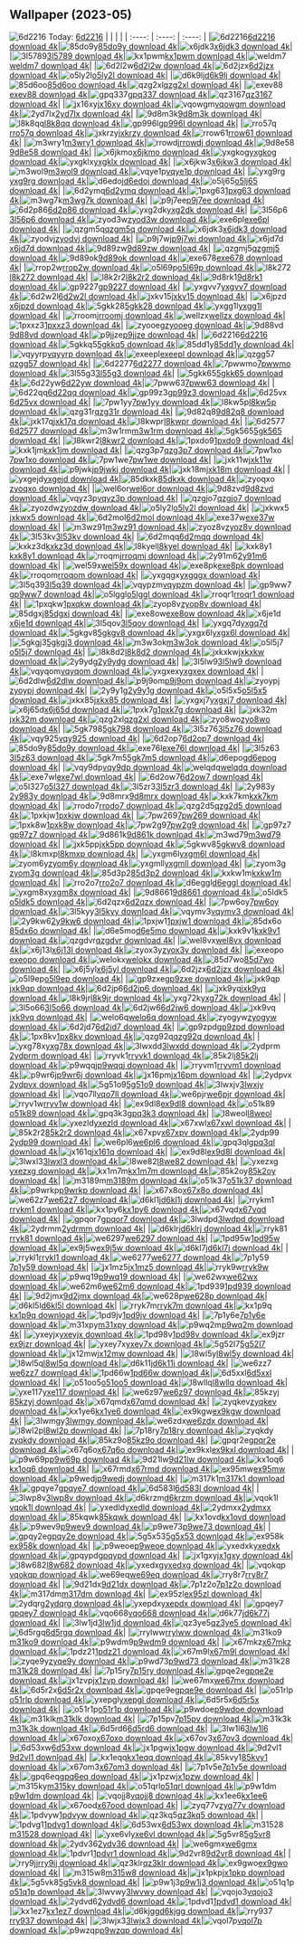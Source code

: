 ## Wallpaper (2023-05)
![6d2216](https://w.wallhaven.cc/full/6d/wallhaven-6d2216.jpg) Today: [6d2216](https://th.wallhaven.cc/small/6d/6d2216.jpg)
|      |      |      |
| :----: | :----: | :----: |
|![6d2216](https://th.wallhaven.cc/small/6d/6d2216.jpg)[6d2216 download 4k](https://wallhaven.cc/w/6d2216)|![85do9y](https://th.wallhaven.cc/small/85/85do9y.jpg)[85do9y download 4k](https://wallhaven.cc/w/85do9y)|![x6jdk3](https://th.wallhaven.cc/small/x6/x6jdk3.jpg)[x6jdk3 download 4k](https://wallhaven.cc/w/x6jdk3)|
|![3l5789](https://th.wallhaven.cc/small/3l/3l5789.jpg)[3l5789 download 4k](https://wallhaven.cc/w/3l5789)|![kx1pwm](https://th.wallhaven.cc/small/kx/kx1pwm.jpg)[kx1pwm download 4k](https://wallhaven.cc/w/kx1pwm)|![weldm7](https://th.wallhaven.cc/small/we/weldm7.jpg)[weldm7 download 4k](https://wallhaven.cc/w/weldm7)|
|![6d2l2w](https://th.wallhaven.cc/small/6d/6d2l2w.jpg)[6d2l2w download 4k](https://wallhaven.cc/w/6d2l2w)|![6d2jzx](https://th.wallhaven.cc/small/6d/6d2jzx.jpg)[6d2jzx download 4k](https://wallhaven.cc/w/6d2jzx)|![o5ly2l](https://th.wallhaven.cc/small/o5/o5ly2l.jpg)[o5ly2l download 4k](https://wallhaven.cc/w/o5ly2l)|
|![d6k9lj](https://th.wallhaven.cc/small/d6/d6k9lj.jpg)[d6k9lj download 4k](https://wallhaven.cc/w/d6k9lj)|![85d6oo](https://th.wallhaven.cc/small/85/85d6oo.jpg)[85d6oo download 4k](https://wallhaven.cc/w/85d6oo)|![qzg2xl](https://th.wallhaven.cc/small/qz/qzg2xl.jpg)[qzg2xl download 4k](https://wallhaven.cc/w/qzg2xl)|
|![exev88](https://th.wallhaven.cc/small/ex/exev88.jpg)[exev88 download 4k](https://wallhaven.cc/w/exev88)|![gpq337](https://th.wallhaven.cc/small/gp/gpq337.jpg)[gpq337 download 4k](https://wallhaven.cc/w/gpq337)|![qz3167](https://th.wallhaven.cc/small/qz/qz3167.jpg)[qz3167 download 4k](https://wallhaven.cc/w/qz3167)|
|![jx16xy](https://th.wallhaven.cc/small/jx/jx16xy.jpg)[jx16xy download 4k](https://wallhaven.cc/w/jx16xy)|![vqowgm](https://th.wallhaven.cc/small/vq/vqowgm.jpg)[vqowgm download 4k](https://wallhaven.cc/w/vqowgm)|![2yd7lx](https://th.wallhaven.cc/small/2y/2yd7lx.jpg)[2yd7lx download 4k](https://wallhaven.cc/w/2yd7lx)|
|![9d8m3k](https://th.wallhaven.cc/small/9d/9d8m3k.jpg)[9d8m3k download 4k](https://wallhaven.cc/w/9d8m3k)|![l8k8qq](https://th.wallhaven.cc/small/l8/l8k8qq.jpg)[l8k8qq download 4k](https://wallhaven.cc/w/l8k8qq)|![gp996l](https://th.wallhaven.cc/small/gp/gp996l.jpg)[gp996l download 4k](https://wallhaven.cc/w/gp996l)|
|![rro57q](https://th.wallhaven.cc/small/rr/rro57q.jpg)[rro57q download 4k](https://wallhaven.cc/w/rro57q)|![jxkrzy](https://th.wallhaven.cc/small/jx/jxkrzy.jpg)[jxkrzy download 4k](https://wallhaven.cc/w/jxkrzy)|![rrow61](https://th.wallhaven.cc/small/rr/rrow61.jpg)[rrow61 download 4k](https://wallhaven.cc/w/rrow61)|
|![m3wry1](https://th.wallhaven.cc/small/m3/m3wry1.jpg)[m3wry1 download 4k](https://wallhaven.cc/w/m3wry1)|![rrowdj](https://th.wallhaven.cc/small/rr/rrowdj.jpg)[rrowdj download 4k](https://wallhaven.cc/w/rrowdj)|![9d8e58](https://th.wallhaven.cc/small/9d/9d8e58.jpg)[9d8e58 download 4k](https://wallhaven.cc/w/9d8e58)|
|![x6jkmo](https://th.wallhaven.cc/small/x6/x6jkmo.jpg)[x6jkmo download 4k](https://wallhaven.cc/w/x6jkmo)|![yxgkog](https://th.wallhaven.cc/small/yx/yxgkog.jpg)[yxgkog download 4k](https://wallhaven.cc/w/yxgkog)|![yxgklx](https://th.wallhaven.cc/small/yx/yxgklx.jpg)[yxgklx download 4k](https://wallhaven.cc/w/yxgklx)|
|![x6jkw3](https://th.wallhaven.cc/small/x6/x6jkw3.jpg)[x6jkw3 download 4k](https://wallhaven.cc/w/x6jkw3)|![m3wol9](https://th.wallhaven.cc/small/m3/m3wol9.jpg)[m3wol9 download 4k](https://wallhaven.cc/w/m3wol9)|![vqye1p](https://th.wallhaven.cc/small/vq/vqye1p.jpg)[vqye1p download 4k](https://wallhaven.cc/w/vqye1p)|
|![yxg9rg](https://th.wallhaven.cc/small/yx/yxg9rg.jpg)[yxg9rg download 4k](https://wallhaven.cc/w/yxg9rg)|![d6edoj](https://th.wallhaven.cc/small/d6/d6edoj.jpg)[d6edoj download 4k](https://wallhaven.cc/w/d6edoj)|![o5lj65](https://th.wallhaven.cc/small/o5/o5lj65.jpg)[o5lj65 download 4k](https://wallhaven.cc/w/o5lj65)|
|![6d2ymq](https://th.wallhaven.cc/small/6d/6d2ymq.jpg)[6d2ymq download 4k](https://wallhaven.cc/w/6d2ymq)|![1pxg63](https://th.wallhaven.cc/small/1p/1pxg63.jpg)[1pxg63 download 4k](https://wallhaven.cc/w/1pxg63)|![m3wg7k](https://th.wallhaven.cc/small/m3/m3wg7k.jpg)[m3wg7k download 4k](https://wallhaven.cc/w/m3wg7k)|
|![p9j7ee](https://th.wallhaven.cc/small/p9/p9j7ee.jpg)[p9j7ee download 4k](https://wallhaven.cc/w/p9j7ee)|![6d2p86](https://th.wallhaven.cc/small/6d/6d2p86.jpg)[6d2p86 download 4k](https://wallhaven.cc/w/6d2p86)|![yxg2dk](https://th.wallhaven.cc/small/yx/yxg2dk.jpg)[yxg2dk download 4k](https://wallhaven.cc/w/yxg2dk)|
|![3l56p6](https://th.wallhaven.cc/small/3l/3l56p6.jpg)[3l56p6 download 4k](https://wallhaven.cc/w/3l56p6)|![zyod3w](https://th.wallhaven.cc/small/zy/zyod3w.jpg)[zyod3w download 4k](https://wallhaven.cc/w/zyod3w)|![exe6pl](https://th.wallhaven.cc/small/ex/exe6pl.jpg)[exe6pl download 4k](https://wallhaven.cc/w/exe6pl)|
|![qzgm5q](https://th.wallhaven.cc/small/qz/qzgm5q.jpg)[qzgm5q download 4k](https://wallhaven.cc/w/qzgm5q)|![x6jdk3](https://th.wallhaven.cc/small/x6/x6jdk3.jpg)[x6jdk3 download 4k](https://wallhaven.cc/w/x6jdk3)|![zyodvj](https://th.wallhaven.cc/small/zy/zyodvj.jpg)[zyodvj download 4k](https://wallhaven.cc/w/zyodvj)|
|![p9j7wj](https://th.wallhaven.cc/small/p9/p9j7wj.jpg)[p9j7wj download 4k](https://wallhaven.cc/w/p9j7wj)|![x6jd7d](https://th.wallhaven.cc/small/x6/x6jd7d.jpg)[x6jd7d download 4k](https://wallhaven.cc/w/x6jd7d)|![9d89zw](https://th.wallhaven.cc/small/9d/9d89zw.jpg)[9d89zw download 4k](https://wallhaven.cc/w/9d89zw)|
|![qzgmj5](https://th.wallhaven.cc/small/qz/qzgmj5.jpg)[qzgmj5 download 4k](https://wallhaven.cc/w/qzgmj5)|![9d89ok](https://th.wallhaven.cc/small/9d/9d89ok.jpg)[9d89ok download 4k](https://wallhaven.cc/w/9d89ok)|![exe678](https://th.wallhaven.cc/small/ex/exe678.jpg)[exe678 download 4k](https://wallhaven.cc/w/exe678)|
|![rrop2w](https://th.wallhaven.cc/small/rr/rrop2w.jpg)[rrop2w download 4k](https://wallhaven.cc/w/rrop2w)|![o5l69p](https://th.wallhaven.cc/small/o5/o5l69p.jpg)[o5l69p download 4k](https://wallhaven.cc/w/o5l69p)|![l8k272](https://th.wallhaven.cc/small/l8/l8k272.jpg)[l8k272 download 4k](https://wallhaven.cc/w/l8k272)|
|![l8k2r2](https://th.wallhaven.cc/small/l8/l8k2r2.jpg)[l8k2r2 download 4k](https://wallhaven.cc/w/l8k2r2)|![9d8rk1](https://th.wallhaven.cc/small/9d/9d8rk1.jpg)[9d8rk1 download 4k](https://wallhaven.cc/w/9d8rk1)|![gp9227](https://th.wallhaven.cc/small/gp/gp9227.jpg)[gp9227 download 4k](https://wallhaven.cc/w/gp9227)|
|![yxgvv7](https://th.wallhaven.cc/small/yx/yxgvv7.jpg)[yxgvv7 download 4k](https://wallhaven.cc/w/yxgvv7)|![6d2w2l](https://th.wallhaven.cc/small/6d/6d2w2l.jpg)[6d2w2l download 4k](https://wallhaven.cc/w/6d2w2l)|![jxkv15](https://th.wallhaven.cc/small/jx/jxkv15.jpg)[jxkv15 download 4k](https://wallhaven.cc/w/jxkv15)|
|![x6jpzd](https://th.wallhaven.cc/small/x6/x6jpzd.jpg)[x6jpzd download 4k](https://wallhaven.cc/w/x6jpzd)|![5gkk28](https://th.wallhaven.cc/small/5g/5gkk28.jpg)[5gkk28 download 4k](https://wallhaven.cc/w/5gkk28)|![yxgg1l](https://th.wallhaven.cc/small/yx/yxgg1l.jpg)[yxgg1l download 4k](https://wallhaven.cc/w/yxgg1l)|
|![rroomj](https://th.wallhaven.cc/small/rr/rroomj.jpg)[rroomj download 4k](https://wallhaven.cc/w/rroomj)|![wellzx](https://th.wallhaven.cc/small/we/wellzx.jpg)[wellzx download 4k](https://wallhaven.cc/w/wellzx)|![1pxxz3](https://th.wallhaven.cc/small/1p/1pxxz3.jpg)[1pxxz3 download 4k](https://wallhaven.cc/w/1pxxz3)|
|![zyooeg](https://th.wallhaven.cc/small/zy/zyooeg.jpg)[zyooeg download 4k](https://wallhaven.cc/w/zyooeg)|![9d88vd](https://th.wallhaven.cc/small/9d/9d88vd.jpg)[9d88vd download 4k](https://wallhaven.cc/w/9d88vd)|![p9jjze](https://th.wallhaven.cc/small/p9/p9jjze.jpg)[p9jjze download 4k](https://wallhaven.cc/w/p9jjze)|
|![6d2216](https://th.wallhaven.cc/small/6d/6d2216.jpg)[6d2216 download 4k](https://wallhaven.cc/w/6d2216)|![5gkkq5](https://th.wallhaven.cc/small/5g/5gkkq5.jpg)[5gkkq5 download 4k](https://wallhaven.cc/w/5gkkq5)|![85dd1y](https://th.wallhaven.cc/small/85/85dd1y.jpg)[85dd1y download 4k](https://wallhaven.cc/w/85dd1y)|
|![vqyyrp](https://th.wallhaven.cc/small/vq/vqyyrp.jpg)[vqyyrp download 4k](https://wallhaven.cc/w/vqyyrp)|![exeepl](https://th.wallhaven.cc/small/ex/exeepl.jpg)[exeepl download 4k](https://wallhaven.cc/w/exeepl)|![qzgg57](https://th.wallhaven.cc/small/qz/qzgg57.jpg)[qzgg57 download 4k](https://wallhaven.cc/w/qzgg57)|
|![6d2277](https://th.wallhaven.cc/small/6d/6d2277.jpg)[6d2277 download 4k](https://wallhaven.cc/w/6d2277)|![7pwwmo](https://th.wallhaven.cc/small/7p/7pwwmo.jpg)[7pwwmo download 4k](https://wallhaven.cc/w/7pwwmo)|![3l55g3](https://th.wallhaven.cc/small/3l/3l55g3.jpg)[3l55g3 download 4k](https://wallhaven.cc/w/3l55g3)|
|![5gkk65](https://th.wallhaven.cc/small/5g/5gkk65.jpg)[5gkk65 download 4k](https://wallhaven.cc/w/5gkk65)|![6d22yw](https://th.wallhaven.cc/small/6d/6d22yw.jpg)[6d22yw download 4k](https://wallhaven.cc/w/6d22yw)|![7pww63](https://th.wallhaven.cc/small/7p/7pww63.jpg)[7pww63 download 4k](https://wallhaven.cc/w/7pww63)|
|![6d22qq](https://th.wallhaven.cc/small/6d/6d22qq.jpg)[6d22qq download 4k](https://wallhaven.cc/w/6d22qq)|![gp99z3](https://th.wallhaven.cc/small/gp/gp99z3.jpg)[gp99z3 download 4k](https://wallhaven.cc/w/gp99z3)|![6d25vx](https://th.wallhaven.cc/small/6d/6d25vx.jpg)[6d25vx download 4k](https://wallhaven.cc/w/6d25vx)|
|![7pw1yy](https://th.wallhaven.cc/small/7p/7pw1yy.jpg)[7pw1yy download 4k](https://wallhaven.cc/w/7pw1yy)|![l8kw5p](https://th.wallhaven.cc/small/l8/l8kw5p.jpg)[l8kw5p download 4k](https://wallhaven.cc/w/l8kw5p)|![qzg31r](https://th.wallhaven.cc/small/qz/qzg31r.jpg)[qzg31r download 4k](https://wallhaven.cc/w/qzg31r)|
|![9d82q8](https://th.wallhaven.cc/small/9d/9d82q8.jpg)[9d82q8 download 4k](https://wallhaven.cc/w/9d82q8)|![jxk17q](https://th.wallhaven.cc/small/jx/jxk17q.jpg)[jxk17q download 4k](https://wallhaven.cc/w/jxk17q)|![l8kwpr](https://th.wallhaven.cc/small/l8/l8kwpr.jpg)[l8kwpr download 4k](https://wallhaven.cc/w/l8kwpr)|
|![6d2577](https://th.wallhaven.cc/small/6d/6d2577.jpg)[6d2577 download 4k](https://wallhaven.cc/w/6d2577)|![m3w1rm](https://th.wallhaven.cc/small/m3/m3w1rm.jpg)[m3w1rm download 4k](https://wallhaven.cc/w/m3w1rm)|![5gk565](https://th.wallhaven.cc/small/5g/5gk565.jpg)[5gk565 download 4k](https://wallhaven.cc/w/5gk565)|
|![l8kwr2](https://th.wallhaven.cc/small/l8/l8kwr2.jpg)[l8kwr2 download 4k](https://wallhaven.cc/w/l8kwr2)|![1pxdo9](https://th.wallhaven.cc/small/1p/1pxdo9.jpg)[1pxdo9 download 4k](https://wallhaven.cc/w/1pxdo9)|![kxk1jm](https://th.wallhaven.cc/small/kx/kxk1jm.jpg)[kxk1jm download 4k](https://wallhaven.cc/w/kxk1jm)|
|![qzg3p7](https://th.wallhaven.cc/small/qz/qzg3p7.jpg)[qzg3p7 download 4k](https://wallhaven.cc/w/qzg3p7)|![7pw1xo](https://th.wallhaven.cc/small/7p/7pw1xo.jpg)[7pw1xo download 4k](https://wallhaven.cc/w/7pw1xo)|![7pw1we](https://th.wallhaven.cc/small/7p/7pw1we.jpg)[7pw1we download 4k](https://wallhaven.cc/w/7pw1we)|
|![jxk11w](https://th.wallhaven.cc/small/jx/jxk11w.jpg)[jxk11w download 4k](https://wallhaven.cc/w/jxk11w)|![p9jwkj](https://th.wallhaven.cc/small/p9/p9jwkj.jpg)[p9jwkj download 4k](https://wallhaven.cc/w/p9jwkj)|![jxk18m](https://th.wallhaven.cc/small/jx/jxk18m.jpg)[jxk18m download 4k](https://wallhaven.cc/w/jxk18m)|
|![yxgejd](https://th.wallhaven.cc/small/yx/yxgejd.jpg)[yxgejd download 4k](https://wallhaven.cc/w/yxgejd)|![85dkxk](https://th.wallhaven.cc/small/85/85dkxk.jpg)[85dkxk download 4k](https://wallhaven.cc/w/85dkxk)|![zyoqxo](https://th.wallhaven.cc/small/zy/zyoqxo.jpg)[zyoqxo download 4k](https://wallhaven.cc/w/zyoqxo)|
|![wel6or](https://th.wallhaven.cc/small/we/wel6or.jpg)[wel6or download 4k](https://wallhaven.cc/w/wel6or)|![9d8zvd](https://th.wallhaven.cc/small/9d/9d8zvd.jpg)[9d8zvd download 4k](https://wallhaven.cc/w/9d8zvd)|![vqyz3p](https://th.wallhaven.cc/small/vq/vqyz3p.jpg)[vqyz3p download 4k](https://wallhaven.cc/w/vqyz3p)|
|![qzgjo7](https://th.wallhaven.cc/small/qz/qzgjo7.jpg)[qzgjo7 download 4k](https://wallhaven.cc/w/qzgjo7)|![zyozdw](https://th.wallhaven.cc/small/zy/zyozdw.jpg)[zyozdw download 4k](https://wallhaven.cc/w/zyozdw)|![o5ly2l](https://th.wallhaven.cc/small/o5/o5ly2l.jpg)[o5ly2l download 4k](https://wallhaven.cc/w/o5ly2l)|
|![jxkwx5](https://th.wallhaven.cc/small/jx/jxkwx5.jpg)[jxkwx5 download 4k](https://wallhaven.cc/w/jxkwx5)|![6d2mol](https://th.wallhaven.cc/small/6d/6d2mol.jpg)[6d2mol download 4k](https://wallhaven.cc/w/6d2mol)|![exe37w](https://th.wallhaven.cc/small/ex/exe37w.jpg)[exe37w download 4k](https://wallhaven.cc/w/exe37w)|
|![m3wz91](https://th.wallhaven.cc/small/m3/m3wz91.jpg)[m3wz91 download 4k](https://wallhaven.cc/w/m3wz91)|![zyoz8v](https://th.wallhaven.cc/small/zy/zyoz8v.jpg)[zyoz8v download 4k](https://wallhaven.cc/w/zyoz8v)|![3l53kv](https://th.wallhaven.cc/small/3l/3l53kv.jpg)[3l53kv download 4k](https://wallhaven.cc/w/3l53kv)|
|![6d2mqq](https://th.wallhaven.cc/small/6d/6d2mqq.jpg)[6d2mqq download 4k](https://wallhaven.cc/w/6d2mqq)|![kxkz3d](https://th.wallhaven.cc/small/kx/kxkz3d.jpg)[kxkz3d download 4k](https://wallhaven.cc/w/kxkz3d)|![l8kyel](https://th.wallhaven.cc/small/l8/l8kyel.jpg)[l8kyel download 4k](https://wallhaven.cc/w/l8kyel)|
|![kxk8y1](https://th.wallhaven.cc/small/kx/kxk8y1.jpg)[kxk8y1 download 4k](https://wallhaven.cc/w/kxk8y1)|![rroqmj](https://th.wallhaven.cc/small/rr/rroqmj.jpg)[rroqmj download 4k](https://wallhaven.cc/w/rroqmj)|![2y91m6](https://th.wallhaven.cc/small/2y/2y91m6.jpg)[2y91m6 download 4k](https://wallhaven.cc/w/2y91m6)|
|![wel59x](https://th.wallhaven.cc/small/we/wel59x.jpg)[wel59x download 4k](https://wallhaven.cc/w/wel59x)|![exe8pk](https://th.wallhaven.cc/small/ex/exe8pk.jpg)[exe8pk download 4k](https://wallhaven.cc/w/exe8pk)|![rroqom](https://th.wallhaven.cc/small/rr/rroqom.jpg)[rroqom download 4k](https://wallhaven.cc/w/rroqom)|
|![yxgqgx](https://th.wallhaven.cc/small/yx/yxgqgx.jpg)[yxgqgx download 4k](https://wallhaven.cc/w/yxgqgx)|![3l5q39](https://th.wallhaven.cc/small/3l/3l5q39.jpg)[3l5q39 download 4k](https://wallhaven.cc/w/3l5q39)|![vqypzm](https://th.wallhaven.cc/small/vq/vqypzm.jpg)[vqypzm download 4k](https://wallhaven.cc/w/vqypzm)|
|![gp9ww7](https://th.wallhaven.cc/small/gp/gp9ww7.jpg)[gp9ww7 download 4k](https://wallhaven.cc/w/gp9ww7)|![o5lggl](https://th.wallhaven.cc/small/o5/o5lggl.jpg)[o5lggl download 4k](https://wallhaven.cc/w/o5lggl)|![rroqr1](https://th.wallhaven.cc/small/rr/rroqr1.jpg)[rroqr1 download 4k](https://wallhaven.cc/w/rroqr1)|
|![1pxqkw](https://th.wallhaven.cc/small/1p/1pxqkw.jpg)[1pxqkw download 4k](https://wallhaven.cc/w/1pxqkw)|![zyop8v](https://th.wallhaven.cc/small/zy/zyop8v.jpg)[zyop8v download 4k](https://wallhaven.cc/w/zyop8v)|![85dgxj](https://th.wallhaven.cc/small/85/85dgxj.jpg)[85dgxj download 4k](https://wallhaven.cc/w/85dgxj)|
|![exe8ow](https://th.wallhaven.cc/small/ex/exe8ow.jpg)[exe8ow download 4k](https://wallhaven.cc/w/exe8ow)|![x6je1d](https://th.wallhaven.cc/small/x6/x6je1d.jpg)[x6je1d download 4k](https://wallhaven.cc/w/x6je1d)|![3l5qov](https://th.wallhaven.cc/small/3l/3l5qov.jpg)[3l5qov download 4k](https://wallhaven.cc/w/3l5qov)|
|![yxgq7d](https://th.wallhaven.cc/small/yx/yxgq7d.jpg)[yxgq7d download 4k](https://wallhaven.cc/w/yxgq7d)|![5gkgv8](https://th.wallhaven.cc/small/5g/5gkgv8.jpg)[5gkgv8 download 4k](https://wallhaven.cc/w/5gkgv8)|![yxgx6l](https://th.wallhaven.cc/small/yx/yxgx6l.jpg)[yxgx6l download 4k](https://wallhaven.cc/w/yxgx6l)|
|![5gkgj3](https://th.wallhaven.cc/small/5g/5gkgj3.jpg)[5gkgj3 download 4k](https://wallhaven.cc/w/5gkgj3)|![m3w3ok](https://th.wallhaven.cc/small/m3/m3w3ok.jpg)[m3w3ok download 4k](https://wallhaven.cc/w/m3w3ok)|![o5l5j7](https://th.wallhaven.cc/small/o5/o5l5j7.jpg)[o5l5j7 download 4k](https://wallhaven.cc/w/o5l5j7)|
|![l8k8d2](https://th.wallhaven.cc/small/l8/l8k8d2.jpg)[l8k8d2 download 4k](https://wallhaven.cc/w/l8k8d2)|![jxkxkw](https://th.wallhaven.cc/small/jx/jxkxkw.jpg)[jxkxkw download 4k](https://wallhaven.cc/w/jxkxkw)|![2y9ydg](https://th.wallhaven.cc/small/2y/2y9ydg.jpg)[2y9ydg download 4k](https://wallhaven.cc/w/2y9ydg)|
|![3l5lw9](https://th.wallhaven.cc/small/3l/3l5lw9.jpg)[3l5lw9 download 4k](https://wallhaven.cc/w/3l5lw9)|![vqyqom](https://th.wallhaven.cc/small/vq/vqyqom.jpg)[vqyqom download 4k](https://wallhaven.cc/w/vqyqom)|![yxgxex](https://th.wallhaven.cc/small/yx/yxgxex.jpg)[yxgxex download 4k](https://wallhaven.cc/w/yxgxex)|
|![6d2dlw](https://th.wallhaven.cc/small/6d/6d2dlw.jpg)[6d2dlw download 4k](https://wallhaven.cc/w/6d2dlw)|![p9j9om](https://th.wallhaven.cc/small/p9/p9j9om.jpg)[p9j9om download 4k](https://wallhaven.cc/w/p9j9om)|![zyoypj](https://th.wallhaven.cc/small/zy/zyoypj.jpg)[zyoypj download 4k](https://wallhaven.cc/w/zyoypj)|
|![2y9y1g](https://th.wallhaven.cc/small/2y/2y9y1g.jpg)[2y9y1g download 4k](https://wallhaven.cc/w/2y9y1g)|![o5l5x5](https://th.wallhaven.cc/small/o5/o5l5x5.jpg)[o5l5x5 download 4k](https://wallhaven.cc/w/o5l5x5)|![jxkx85](https://th.wallhaven.cc/small/jx/jxkx85.jpg)[jxkx85 download 4k](https://wallhaven.cc/w/jxkx85)|
|![yxgxj7](https://th.wallhaven.cc/small/yx/yxgxj7.jpg)[yxgxj7 download 4k](https://wallhaven.cc/w/yxgxj7)|![x6j65d](https://th.wallhaven.cc/small/x6/x6j65d.jpg)[x6j65d download 4k](https://wallhaven.cc/w/x6j65d)|![1pxk7g](https://th.wallhaven.cc/small/1p/1pxk7g.jpg)[1pxk7g download 4k](https://wallhaven.cc/w/1pxk7g)|
|![jxk32m](https://th.wallhaven.cc/small/jx/jxk32m.jpg)[jxk32m download 4k](https://wallhaven.cc/w/jxk32m)|![qzg2xl](https://th.wallhaven.cc/small/qz/qzg2xl.jpg)[qzg2xl download 4k](https://wallhaven.cc/w/qzg2xl)|![zyo8wo](https://th.wallhaven.cc/small/zy/zyo8wo.jpg)[zyo8wo download 4k](https://wallhaven.cc/w/zyo8wo)|
|![5gk798](https://th.wallhaven.cc/small/5g/5gk798.jpg)[5gk798 download 4k](https://wallhaven.cc/w/5gk798)|![3l5z76](https://th.wallhaven.cc/small/3l/3l5z76.jpg)[3l5z76 download 4k](https://wallhaven.cc/w/3l5z76)|![vqy925](https://th.wallhaven.cc/small/vq/vqy925.jpg)[vqy925 download 4k](https://wallhaven.cc/w/vqy925)|
|![6d2op7](https://th.wallhaven.cc/small/6d/6d2op7.jpg)[6d2op7 download 4k](https://wallhaven.cc/w/6d2op7)|![85do9y](https://th.wallhaven.cc/small/85/85do9y.jpg)[85do9y download 4k](https://wallhaven.cc/w/85do9y)|![exe76l](https://th.wallhaven.cc/small/ex/exe76l.jpg)[exe76l download 4k](https://wallhaven.cc/w/exe76l)|
|![3l5z63](https://th.wallhaven.cc/small/3l/3l5z63.jpg)[3l5z63 download 4k](https://wallhaven.cc/w/3l5z63)|![5gk7m5](https://th.wallhaven.cc/small/5g/5gk7m5.jpg)[5gk7m5 download 4k](https://wallhaven.cc/w/5gk7m5)|![d6epog](https://th.wallhaven.cc/small/d6/d6epog.jpg)[d6epog download 4k](https://wallhaven.cc/w/d6epog)|
|![vqy9dp](https://th.wallhaven.cc/small/vq/vqy9dp.jpg)[vqy9dp download 4k](https://wallhaven.cc/w/vqy9dp)|![welqdq](https://th.wallhaven.cc/small/we/welqdq.jpg)[welqdq download 4k](https://wallhaven.cc/w/welqdq)|![exe7wl](https://th.wallhaven.cc/small/ex/exe7wl.jpg)[exe7wl download 4k](https://wallhaven.cc/w/exe7wl)|
|![6d2ow7](https://th.wallhaven.cc/small/6d/6d2ow7.jpg)[6d2ow7 download 4k](https://wallhaven.cc/w/6d2ow7)|![o5l327](https://th.wallhaven.cc/small/o5/o5l327.jpg)[o5l327 download 4k](https://wallhaven.cc/w/o5l327)|![3l5zr3](https://th.wallhaven.cc/small/3l/3l5zr3.jpg)[3l5zr3 download 4k](https://wallhaven.cc/w/3l5zr3)|
|![2y983y](https://th.wallhaven.cc/small/2y/2y983y.jpg)[2y983y download 4k](https://wallhaven.cc/w/2y983y)|![9d8mrx](https://th.wallhaven.cc/small/9d/9d8mrx.jpg)[9d8mrx download 4k](https://wallhaven.cc/w/9d8mrx)|![kxk7km](https://th.wallhaven.cc/small/kx/kxk7km.jpg)[kxk7km download 4k](https://wallhaven.cc/w/kxk7km)|
|![rrodo7](https://th.wallhaven.cc/small/rr/rrodo7.jpg)[rrodo7 download 4k](https://wallhaven.cc/w/rrodo7)|![qzg2d5](https://th.wallhaven.cc/small/qz/qzg2d5.jpg)[qzg2d5 download 4k](https://wallhaven.cc/w/qzg2d5)|![1pxkjw](https://th.wallhaven.cc/small/1p/1pxkjw.jpg)[1pxkjw download 4k](https://wallhaven.cc/w/1pxkjw)|
|![7pw269](https://th.wallhaven.cc/small/7p/7pw269.jpg)[7pw269 download 4k](https://wallhaven.cc/w/7pw269)|![1pxk8w](https://th.wallhaven.cc/small/1p/1pxk8w.jpg)[1pxk8w download 4k](https://wallhaven.cc/w/1pxk8w)|![7pw2g9](https://th.wallhaven.cc/small/7p/7pw2g9.jpg)[7pw2g9 download 4k](https://wallhaven.cc/w/7pw2g9)|
|![gp97z7](https://th.wallhaven.cc/small/gp/gp97z7.jpg)[gp97z7 download 4k](https://wallhaven.cc/w/gp97z7)|![9d861k](https://th.wallhaven.cc/small/9d/9d861k.jpg)[9d861k download 4k](https://wallhaven.cc/w/9d861k)|![m3wd79](https://th.wallhaven.cc/small/m3/m3wd79.jpg)[m3wd79 download 4k](https://wallhaven.cc/w/m3wd79)|
|![jxk5pp](https://th.wallhaven.cc/small/jx/jxk5pp.jpg)[jxk5pp download 4k](https://wallhaven.cc/w/jxk5pp)|![5gkwv8](https://th.wallhaven.cc/small/5g/5gkwv8.jpg)[5gkwv8 download 4k](https://wallhaven.cc/w/5gkwv8)|![l8kmxp](https://th.wallhaven.cc/small/l8/l8kmxp.jpg)[l8kmxp download 4k](https://wallhaven.cc/w/l8kmxp)|
|![yxgm6l](https://th.wallhaven.cc/small/yx/yxgm6l.jpg)[yxgm6l download 4k](https://wallhaven.cc/w/yxgm6l)|![zyom6y](https://th.wallhaven.cc/small/zy/zyom6y.jpg)[zyom6y download 4k](https://wallhaven.cc/w/zyom6y)|![yxgmll](https://th.wallhaven.cc/small/yx/yxgmll.jpg)[yxgmll download 4k](https://wallhaven.cc/w/yxgmll)|
|![zyom3g](https://th.wallhaven.cc/small/zy/zyom3g.jpg)[zyom3g download 4k](https://wallhaven.cc/w/zyom3g)|![85d3p2](https://th.wallhaven.cc/small/85/85d3p2.jpg)[85d3p2 download 4k](https://wallhaven.cc/w/85d3p2)|![kxkw1m](https://th.wallhaven.cc/small/kx/kxkw1m.jpg)[kxkw1m download 4k](https://wallhaven.cc/w/kxkw1m)|
|![rro2o7](https://th.wallhaven.cc/small/rr/rro2o7.jpg)[rro2o7 download 4k](https://wallhaven.cc/w/rro2o7)|![d6eggl](https://th.wallhaven.cc/small/d6/d6eggl.jpg)[d6eggl download 4k](https://wallhaven.cc/w/d6eggl)|![yxgm8x](https://th.wallhaven.cc/small/yx/yxgm8x.jpg)[yxgm8x download 4k](https://wallhaven.cc/w/yxgm8x)|
|![9d8661](https://th.wallhaven.cc/small/9d/9d8661.jpg)[9d8661 download 4k](https://wallhaven.cc/w/9d8661)|![o5ldk5](https://th.wallhaven.cc/small/o5/o5ldk5.jpg)[o5ldk5 download 4k](https://wallhaven.cc/w/o5ldk5)|![6d2qzx](https://th.wallhaven.cc/small/6d/6d2qzx.jpg)[6d2qzx download 4k](https://wallhaven.cc/w/6d2qzx)|
|![7pw6oy](https://th.wallhaven.cc/small/7p/7pw6oy.jpg)[7pw6oy download 4k](https://wallhaven.cc/w/7pw6oy)|![3l5kyy](https://th.wallhaven.cc/small/3l/3l5kyy.jpg)[3l5kyy download 4k](https://wallhaven.cc/w/3l5kyy)|![vqymv3](https://th.wallhaven.cc/small/vq/vqymv3.jpg)[vqymv3 download 4k](https://wallhaven.cc/w/vqymv3)|
|![2y9kw6](https://th.wallhaven.cc/small/2y/2y9kw6.jpg)[2y9kw6 download 4k](https://wallhaven.cc/w/2y9kw6)|![1pxjw1](https://th.wallhaven.cc/small/1p/1pxjw1.jpg)[1pxjw1 download 4k](https://wallhaven.cc/w/1pxjw1)|![85dx6o](https://th.wallhaven.cc/small/85/85dx6o.jpg)[85dx6o download 4k](https://wallhaven.cc/w/85dx6o)|
|![d6e5mo](https://th.wallhaven.cc/small/d6/d6e5mo.jpg)[d6e5mo download 4k](https://wallhaven.cc/w/d6e5mo)|![kxk9v1](https://th.wallhaven.cc/small/kx/kxk9v1.jpg)[kxk9v1 download 4k](https://wallhaven.cc/w/kxk9v1)|![qzgdvr](https://th.wallhaven.cc/small/qz/qzgdvr.jpg)[qzgdvr download 4k](https://wallhaven.cc/w/qzgdvr)|
|![wel8vx](https://th.wallhaven.cc/small/we/wel8vx.jpg)[wel8vx download 4k](https://wallhaven.cc/w/wel8vx)|![x6j13l](https://th.wallhaven.cc/small/x6/x6j13l.jpg)[x6j13l download 4k](https://wallhaven.cc/w/x6j13l)|![zyox3y](https://th.wallhaven.cc/small/zy/zyox3y.jpg)[zyox3y download 4k](https://wallhaven.cc/w/zyox3y)|
|![exeopo](https://th.wallhaven.cc/small/ex/exeopo.jpg)[exeopo download 4k](https://wallhaven.cc/w/exeopo)|![welokx](https://th.wallhaven.cc/small/we/welokx.jpg)[welokx download 4k](https://wallhaven.cc/w/welokx)|![85d7wo](https://th.wallhaven.cc/small/85/85d7wo.jpg)[85d7wo download 4k](https://wallhaven.cc/w/85d7wo)|
|![x6j5yl](https://th.wallhaven.cc/small/x6/x6j5yl.jpg)[x6j5yl download 4k](https://wallhaven.cc/w/x6j5yl)|![6d2jzx](https://th.wallhaven.cc/small/6d/6d2jzx.jpg)[6d2jzx download 4k](https://wallhaven.cc/w/6d2jzx)|![o5l9ep](https://th.wallhaven.cc/small/o5/o5l9ep.jpg)[o5l9ep download 4k](https://wallhaven.cc/w/o5l9ep)|
|![gp9zxe](https://th.wallhaven.cc/small/gp/gp9zxe.jpg)[gp9zxe download 4k](https://wallhaven.cc/w/gp9zxe)|![jxk9qp](https://th.wallhaven.cc/small/jx/jxk9qp.jpg)[jxk9qp download 4k](https://wallhaven.cc/w/jxk9qp)|![6d2jp6](https://th.wallhaven.cc/small/6d/6d2jp6.jpg)[6d2jp6 download 4k](https://wallhaven.cc/w/6d2jp6)|
|![jxk9yq](https://th.wallhaven.cc/small/jx/jxk9yq.jpg)[jxk9yq download 4k](https://wallhaven.cc/w/jxk9yq)|![l8k9jr](https://th.wallhaven.cc/small/l8/l8k9jr.jpg)[l8k9jr download 4k](https://wallhaven.cc/w/l8k9jr)|![yxg72k](https://th.wallhaven.cc/small/yx/yxg72k.jpg)[yxg72k download 4k](https://wallhaven.cc/w/yxg72k)|
|![3l5o66](https://th.wallhaven.cc/small/3l/3l5o66.jpg)[3l5o66 download 4k](https://wallhaven.cc/w/3l5o66)|![6d2jw6](https://th.wallhaven.cc/small/6d/6d2jw6.jpg)[6d2jw6 download 4k](https://wallhaven.cc/w/6d2jw6)|![jxk9vq](https://th.wallhaven.cc/small/jx/jxk9vq.jpg)[jxk9vq download 4k](https://wallhaven.cc/w/jxk9vq)|
|![welo6q](https://th.wallhaven.cc/small/we/welo6q.jpg)[welo6q download 4k](https://wallhaven.cc/w/welo6q)|![zyogyw](https://th.wallhaven.cc/small/zy/zyogyw.jpg)[zyogyw download 4k](https://wallhaven.cc/w/zyogyw)|![6d2jd7](https://th.wallhaven.cc/small/6d/6d2jd7.jpg)[6d2jd7 download 4k](https://wallhaven.cc/w/6d2jd7)|
|![gp9zpd](https://th.wallhaven.cc/small/gp/gp9zpd.jpg)[gp9zpd download 4k](https://wallhaven.cc/w/gp9zpd)|![1px8kv](https://th.wallhaven.cc/small/1p/1px8kv.jpg)[1px8kv download 4k](https://wallhaven.cc/w/1px8kv)|![qzg92q](https://th.wallhaven.cc/small/qz/qzg92q.jpg)[qzg92q download 4k](https://wallhaven.cc/w/qzg92q)|
|![yxg78x](https://th.wallhaven.cc/small/yx/yxg78x.jpg)[yxg78x download 4k](https://wallhaven.cc/w/yxg78x)|![3lwxdd](https://th.wallhaven.cc/small/3l/3lwxdd.jpg)[3lwxdd download 4k](https://wallhaven.cc/w/3lwxdd)|![2ydprm](https://th.wallhaven.cc/small/2y/2ydprm.jpg)[2ydprm download 4k](https://wallhaven.cc/w/2ydprm)|
|![rryvk1](https://th.wallhaven.cc/small/rr/rryvk1.jpg)[rryvk1 download 4k](https://wallhaven.cc/w/rryvk1)|![85k2lj](https://th.wallhaven.cc/small/85/85k2lj.jpg)[85k2lj download 4k](https://wallhaven.cc/w/85k2lj)|![p9wqqj](https://th.wallhaven.cc/small/p9/p9wqqj.jpg)[p9wqqj download 4k](https://wallhaven.cc/w/p9wqqj)|
|![rryvm1](https://th.wallhaven.cc/small/rr/rryvm1.jpg)[rryvm1 download 4k](https://wallhaven.cc/w/rryvm1)|![p9wr6j](https://th.wallhaven.cc/small/p9/p9wr6j.jpg)[p9wr6j download 4k](https://wallhaven.cc/w/p9wr6j)|![jx16pm](https://th.wallhaven.cc/small/jx/jx16pm.jpg)[jx16pm download 4k](https://wallhaven.cc/w/jx16pm)|
|![2ydpvx](https://th.wallhaven.cc/small/2y/2ydpvx.jpg)[2ydpvx download 4k](https://wallhaven.cc/w/2ydpvx)|![5g51o9](https://th.wallhaven.cc/small/5g/5g51o9.jpg)[5g51o9 download 4k](https://wallhaven.cc/w/5g51o9)|![3lwxjv](https://th.wallhaven.cc/small/3l/3lwxjv.jpg)[3lwxjv download 4k](https://wallhaven.cc/w/3lwxjv)|
|![vqo7ll](https://th.wallhaven.cc/small/vq/vqo7ll.jpg)[vqo7ll download 4k](https://wallhaven.cc/w/vqo7ll)|![we6pjr](https://th.wallhaven.cc/small/we/we6pjr.jpg)[we6pjr download 4k](https://wallhaven.cc/w/we6pjr)|![rryv1w](https://th.wallhaven.cc/small/rr/rryv1w.jpg)[rryv1w download 4k](https://wallhaven.cc/w/rryv1w)|
|![ex9dl8](https://th.wallhaven.cc/small/ex/ex9dl8.jpg)[ex9dl8 download 4k](https://wallhaven.cc/w/ex9dl8)|![o51k89](https://th.wallhaven.cc/small/o5/o51k89.jpg)[o51k89 download 4k](https://wallhaven.cc/w/o51k89)|![gpq3k3](https://th.wallhaven.cc/small/gp/gpq3k3.jpg)[gpq3k3 download 4k](https://wallhaven.cc/w/gpq3k3)|
|![l8weol](https://th.wallhaven.cc/small/l8/l8weol.jpg)[l8weol download 4k](https://wallhaven.cc/w/l8weol)|![yxezld](https://th.wallhaven.cc/small/yx/yxezld.jpg)[yxezld download 4k](https://wallhaven.cc/w/yxezld)|![x67xwl](https://th.wallhaven.cc/small/x6/x67xwl.jpg)[x67xwl download 4k](https://wallhaven.cc/w/x67xwl)|
|![85k2r2](https://th.wallhaven.cc/small/85/85k2r2.jpg)[85k2r2 download 4k](https://wallhaven.cc/w/85k2r2)|![x67xpv](https://th.wallhaven.cc/small/x6/x67xpv.jpg)[x67xpv download 4k](https://wallhaven.cc/w/x67xpv)|![2ydp99](https://th.wallhaven.cc/small/2y/2ydp99.jpg)[2ydp99 download 4k](https://wallhaven.cc/w/2ydp99)|
|![we6pl6](https://th.wallhaven.cc/small/we/we6pl6.jpg)[we6pl6 download 4k](https://wallhaven.cc/w/we6pl6)|![gpq3ql](https://th.wallhaven.cc/small/gp/gpq3ql.jpg)[gpq3ql download 4k](https://wallhaven.cc/w/gpq3ql)|![jx161q](https://th.wallhaven.cc/small/jx/jx161q.jpg)[jx161q download 4k](https://wallhaven.cc/w/jx161q)|
|![ex9d8l](https://th.wallhaven.cc/small/ex/ex9d8l.jpg)[ex9d8l download 4k](https://wallhaven.cc/w/ex9d8l)|![3lwxl3](https://th.wallhaven.cc/small/3l/3lwxl3.jpg)[3lwxl3 download 4k](https://wallhaven.cc/w/3lwxl3)|![l8we82](https://th.wallhaven.cc/small/l8/l8we82.jpg)[l8we82 download 4k](https://wallhaven.cc/w/l8we82)|
|![yxezxg](https://th.wallhaven.cc/small/yx/yxezxg.jpg)[yxezxg download 4k](https://wallhaven.cc/w/yxezxg)|![kx1m7m](https://th.wallhaven.cc/small/kx/kx1m7m.jpg)[kx1m7m download 4k](https://wallhaven.cc/w/kx1m7m)|![85k2oy](https://th.wallhaven.cc/small/85/85k2oy.jpg)[85k2oy download 4k](https://wallhaven.cc/w/85k2oy)|
|![m3189m](https://th.wallhaven.cc/small/m3/m3189m.jpg)[m3189m download 4k](https://wallhaven.cc/w/m3189m)|![o51k37](https://th.wallhaven.cc/small/o5/o51k37.jpg)[o51k37 download 4k](https://wallhaven.cc/w/o51k37)|![p9wrkp](https://th.wallhaven.cc/small/p9/p9wrkp.jpg)[p9wrkp download 4k](https://wallhaven.cc/w/p9wrkp)|
|![x67x8o](https://th.wallhaven.cc/small/x6/x67x8o.jpg)[x67x8o download 4k](https://wallhaven.cc/w/x67x8o)|![we62z7](https://th.wallhaven.cc/small/we/we62z7.jpg)[we62z7 download 4k](https://wallhaven.cc/w/we62z7)|![d6kl1j](https://th.wallhaven.cc/small/d6/d6kl1j.jpg)[d6kl1j download 4k](https://wallhaven.cc/w/d6kl1j)|
|![rrykm1](https://th.wallhaven.cc/small/rr/rrykm1.jpg)[rrykm1 download 4k](https://wallhaven.cc/w/rrykm1)|![kx1py6](https://th.wallhaven.cc/small/kx/kx1py6.jpg)[kx1py6 download 4k](https://wallhaven.cc/w/kx1py6)|![x67vqd](https://th.wallhaven.cc/small/x6/x67vqd.jpg)[x67vqd download 4k](https://wallhaven.cc/w/x67vqd)|
|![gpqor7](https://th.wallhaven.cc/small/gp/gpqor7.jpg)[gpqor7 download 4k](https://wallhaven.cc/w/gpqor7)|![3lwdpd](https://th.wallhaven.cc/small/3l/3lwdpd.jpg)[3lwdpd download 4k](https://wallhaven.cc/w/3lwdpd)|![2ydrmm](https://th.wallhaven.cc/small/2y/2ydrmm.jpg)[2ydrmm download 4k](https://wallhaven.cc/w/2ydrmm)|
|![d6klrj](https://th.wallhaven.cc/small/d6/d6klrj.jpg)[d6klrj download 4k](https://wallhaven.cc/w/d6klrj)|![rryk81](https://th.wallhaven.cc/small/rr/rryk81.jpg)[rryk81 download 4k](https://wallhaven.cc/w/rryk81)|![we6297](https://th.wallhaven.cc/small/we/we6297.jpg)[we6297 download 4k](https://wallhaven.cc/w/we6297)|
|![1pd95w](https://th.wallhaven.cc/small/1p/1pd95w.jpg)[1pd95w download 4k](https://wallhaven.cc/w/1pd95w)|![ex9j5w](https://th.wallhaven.cc/small/ex/ex9j5w.jpg)[ex9j5w download 4k](https://wallhaven.cc/w/ex9j5w)|![d6kl7j](https://th.wallhaven.cc/small/d6/d6kl7j.jpg)[d6kl7j download 4k](https://wallhaven.cc/w/d6kl7j)|
|![rrykl1](https://th.wallhaven.cc/small/rr/rrykl1.jpg)[rrykl1 download 4k](https://wallhaven.cc/w/rrykl1)|![we6277](https://th.wallhaven.cc/small/we/we6277.jpg)[we6277 download 4k](https://wallhaven.cc/w/we6277)|![7p1y59](https://th.wallhaven.cc/small/7p/7p1y59.jpg)[7p1y59 download 4k](https://wallhaven.cc/w/7p1y59)|
|![jx1mz5](https://th.wallhaven.cc/small/jx/jx1mz5.jpg)[jx1mz5 download 4k](https://wallhaven.cc/w/jx1mz5)|![rryk9w](https://th.wallhaven.cc/small/rr/rryk9w.jpg)[rryk9w download 4k](https://wallhaven.cc/w/rryk9w)|![p9wq19](https://th.wallhaven.cc/small/p9/p9wq19.jpg)[p9wq19 download 4k](https://wallhaven.cc/w/p9wq19)|
|![we62wx](https://th.wallhaven.cc/small/we/we62wx.jpg)[we62wx download 4k](https://wallhaven.cc/w/we62wx)|![we62m6](https://th.wallhaven.cc/small/we/we62m6.jpg)[we62m6 download 4k](https://wallhaven.cc/w/we62m6)|![1pd939](https://th.wallhaven.cc/small/1p/1pd939.jpg)[1pd939 download 4k](https://wallhaven.cc/w/1pd939)|
|![9d2jmx](https://th.wallhaven.cc/small/9d/9d2jmx.jpg)[9d2jmx download 4k](https://wallhaven.cc/w/9d2jmx)|![we628p](https://th.wallhaven.cc/small/we/we628p.jpg)[we628p download 4k](https://wallhaven.cc/w/we628p)|![d6kl5l](https://th.wallhaven.cc/small/d6/d6kl5l.jpg)[d6kl5l download 4k](https://wallhaven.cc/w/d6kl5l)|
|![rryk7m](https://th.wallhaven.cc/small/rr/rryk7m.jpg)[rryk7m download 4k](https://wallhaven.cc/w/rryk7m)|![kx1p9q](https://th.wallhaven.cc/small/kx/kx1p9q.jpg)[kx1p9q download 4k](https://wallhaven.cc/w/kx1p9q)|![1pd9jv](https://th.wallhaven.cc/small/1p/1pd9jv.jpg)[1pd9jv download 4k](https://wallhaven.cc/w/1pd9jv)|
|![7p1y6e](https://th.wallhaven.cc/small/7p/7p1y6e.jpg)[7p1y6e download 4k](https://wallhaven.cc/w/7p1y6e)|![m31xpy](https://th.wallhaven.cc/small/m3/m31xpy.jpg)[m31xpy download 4k](https://wallhaven.cc/w/m31xpy)|![p9wq2m](https://th.wallhaven.cc/small/p9/p9wq2m.jpg)[p9wq2m download 4k](https://wallhaven.cc/w/p9wq2m)|
|![yxeyjx](https://th.wallhaven.cc/small/yx/yxeyjx.jpg)[yxeyjx download 4k](https://wallhaven.cc/w/yxeyjx)|![1pd98v](https://th.wallhaven.cc/small/1p/1pd98v.jpg)[1pd98v download 4k](https://wallhaven.cc/w/1pd98v)|![ex9jzr](https://th.wallhaven.cc/small/ex/ex9jzr.jpg)[ex9jzr download 4k](https://wallhaven.cc/w/ex9jzr)|
|![yxey7x](https://th.wallhaven.cc/small/yx/yxey7x.jpg)[yxey7x download 4k](https://wallhaven.cc/w/yxey7x)|![5g52l7](https://th.wallhaven.cc/small/5g/5g52l7.jpg)[5g52l7 download 4k](https://wallhaven.cc/w/5g52l7)|![jx12mw](https://th.wallhaven.cc/small/jx/jx12mw.jpg)[jx12mw download 4k](https://wallhaven.cc/w/jx12mw)|
|![l8wl5y](https://th.wallhaven.cc/small/l8/l8wl5y.jpg)[l8wl5y download 4k](https://wallhaven.cc/w/l8wl5y)|![l8wl5q](https://th.wallhaven.cc/small/l8/l8wl5q.jpg)[l8wl5q download 4k](https://wallhaven.cc/w/l8wl5q)|![d6k11j](https://th.wallhaven.cc/small/d6/d6k11j.jpg)[d6k11j download 4k](https://wallhaven.cc/w/d6k11j)|
|![we6zz7](https://th.wallhaven.cc/small/we/we6zz7.jpg)[we6zz7 download 4k](https://wallhaven.cc/w/we6zz7)|![1pd66w](https://th.wallhaven.cc/small/1p/1pd66w.jpg)[1pd66w download 4k](https://wallhaven.cc/w/1pd66w)|![6d5xxl](https://th.wallhaven.cc/small/6d/6d5xxl.jpg)[6d5xxl download 4k](https://wallhaven.cc/w/6d5xxl)|
|![o51oo5](https://th.wallhaven.cc/small/o5/o51oo5.jpg)[o51oo5 download 4k](https://wallhaven.cc/w/o51oo5)|![l8wllq](https://th.wallhaven.cc/small/l8/l8wllq.jpg)[l8wllq download 4k](https://wallhaven.cc/w/l8wllq)|![yxe117](https://th.wallhaven.cc/small/yx/yxe117.jpg)[yxe117 download 4k](https://wallhaven.cc/w/yxe117)|
|![we6z97](https://th.wallhaven.cc/small/we/we6z97.jpg)[we6z97 download 4k](https://wallhaven.cc/w/we6z97)|![85kzyj](https://th.wallhaven.cc/small/85/85kzyj.jpg)[85kzyj download 4k](https://wallhaven.cc/w/85kzyj)|![x67qmd](https://th.wallhaven.cc/small/x6/x67qmd.jpg)[x67qmd download 4k](https://wallhaven.cc/w/x67qmd)|
|![zyqkev](https://th.wallhaven.cc/small/zy/zyqkev.jpg)[zyqkev download 4k](https://wallhaven.cc/w/zyqkev)|![kx1ye6](https://th.wallhaven.cc/small/kx/kx1ye6.jpg)[kx1ye6 download 4k](https://wallhaven.cc/w/kx1ye6)|![ex9kgw](https://th.wallhaven.cc/small/ex/ex9kgw.jpg)[ex9kgw download 4k](https://wallhaven.cc/w/ex9kgw)|
|![3lwmgy](https://th.wallhaven.cc/small/3l/3lwmgy.jpg)[3lwmgy download 4k](https://wallhaven.cc/w/3lwmgy)|![we6zdx](https://th.wallhaven.cc/small/we/we6zdx.jpg)[we6zdx download 4k](https://wallhaven.cc/w/we6zdx)|![l8wl2p](https://th.wallhaven.cc/small/l8/l8wl2p.jpg)[l8wl2p download 4k](https://wallhaven.cc/w/l8wl2p)|
|![7p18ry](https://th.wallhaven.cc/small/7p/7p18ry.jpg)[7p18ry download 4k](https://wallhaven.cc/w/7p18ry)|![zyqkdy](https://th.wallhaven.cc/small/zy/zyqkdy.jpg)[zyqkdy download 4k](https://wallhaven.cc/w/zyqkdy)|![85kz9o](https://th.wallhaven.cc/small/85/85kz9o.jpg)[85kz9o download 4k](https://wallhaven.cc/w/85kz9o)|
|![gpqr2e](https://th.wallhaven.cc/small/gp/gpqr2e.jpg)[gpqr2e download 4k](https://wallhaven.cc/w/gpqr2e)|![x67q6o](https://th.wallhaven.cc/small/x6/x67q6o.jpg)[x67q6o download 4k](https://wallhaven.cc/w/x67q6o)|![ex9kxl](https://th.wallhaven.cc/small/ex/ex9kxl.jpg)[ex9kxl download 4k](https://wallhaven.cc/w/ex9kxl)|
|![p9w69p](https://th.wallhaven.cc/small/p9/p9w69p.jpg)[p9w69p download 4k](https://wallhaven.cc/w/p9w69p)|![9d21lw](https://th.wallhaven.cc/small/9d/9d21lw.jpg)[9d21lw download 4k](https://wallhaven.cc/w/9d21lw)|![kx1oq6](https://th.wallhaven.cc/small/kx/kx1oq6.jpg)[kx1oq6 download 4k](https://wallhaven.cc/w/kx1oq6)|
|![x67rmd](https://th.wallhaven.cc/small/x6/x67rmd.jpg)[x67rmd download 4k](https://wallhaven.cc/w/x67rmd)|![ex95mw](https://th.wallhaven.cc/small/ex/ex95mw.jpg)[ex95mw download 4k](https://wallhaven.cc/w/ex95mw)|![p9wedj](https://th.wallhaven.cc/small/p9/p9wedj.jpg)[p9wedj download 4k](https://wallhaven.cc/w/p9wedj)|
|![m317k1](https://th.wallhaven.cc/small/m3/m317k1.jpg)[m317k1 download 4k](https://wallhaven.cc/w/m317k1)|![gpqye7](https://th.wallhaven.cc/small/gp/gpqye7.jpg)[gpqye7 download 4k](https://wallhaven.cc/w/gpqye7)|![6d583l](https://th.wallhaven.cc/small/6d/6d583l.jpg)[6d583l download 4k](https://wallhaven.cc/w/6d583l)|
|![3lwp8v](https://th.wallhaven.cc/small/3l/3lwp8v.jpg)[3lwp8v download 4k](https://wallhaven.cc/w/3lwp8v)|![d6krzm](https://th.wallhaven.cc/small/d6/d6krzm.jpg)[d6krzm download 4k](https://wallhaven.cc/w/d6krzm)|![vqok1l](https://th.wallhaven.cc/small/vq/vqok1l.jpg)[vqok1l download 4k](https://wallhaven.cc/w/vqok1l)|
|![yxedld](https://th.wallhaven.cc/small/yx/yxedld.jpg)[yxedld download 4k](https://wallhaven.cc/w/yxedld)|![2ydmxx](https://th.wallhaven.cc/small/2y/2ydmxx.jpg)[2ydmxx download 4k](https://wallhaven.cc/w/2ydmxx)|![85kqwk](https://th.wallhaven.cc/small/85/85kqwk.jpg)[85kqwk download 4k](https://wallhaven.cc/w/85kqwk)|
|![kx1ovd](https://th.wallhaven.cc/small/kx/kx1ovd.jpg)[kx1ovd download 4k](https://wallhaven.cc/w/kx1ovd)|![p9wev9](https://th.wallhaven.cc/small/p9/p9wev9.jpg)[p9wev9 download 4k](https://wallhaven.cc/w/p9wev9)|![p9we73](https://th.wallhaven.cc/small/p9/p9we73.jpg)[p9we73 download 4k](https://wallhaven.cc/w/p9we73)|
|![gpqy2e](https://th.wallhaven.cc/small/gp/gpqy2e.jpg)[gpqy2e download 4k](https://wallhaven.cc/w/gpqy2e)|![5g5x53](https://th.wallhaven.cc/small/5g/5g5x53.jpg)[5g5x53 download 4k](https://wallhaven.cc/w/5g5x53)|![ex958k](https://th.wallhaven.cc/small/ex/ex958k.jpg)[ex958k download 4k](https://wallhaven.cc/w/ex958k)|
|![p9weoe](https://th.wallhaven.cc/small/p9/p9weoe.jpg)[p9weoe download 4k](https://wallhaven.cc/w/p9weoe)|![yxedxk](https://th.wallhaven.cc/small/yx/yxedxk.jpg)[yxedxk download 4k](https://wallhaven.cc/w/yxedxk)|![gpqypd](https://th.wallhaven.cc/small/gp/gpqypd.jpg)[gpqypd download 4k](https://wallhaven.cc/w/gpqypd)|
|![jx1gxy](https://th.wallhaven.cc/small/jx/jx1gxy.jpg)[jx1gxy download 4k](https://wallhaven.cc/w/jx1gxy)|![l8w682](https://th.wallhaven.cc/small/l8/l8w682.jpg)[l8w682 download 4k](https://wallhaven.cc/w/l8w682)|![yxedxg](https://th.wallhaven.cc/small/yx/yxedxg.jpg)[yxedxg download 4k](https://wallhaven.cc/w/yxedxg)|
|![vqokqp](https://th.wallhaven.cc/small/vq/vqokqp.jpg)[vqokqp download 4k](https://wallhaven.cc/w/vqokqp)|![we69eq](https://th.wallhaven.cc/small/we/we69eq.jpg)[we69eq download 4k](https://wallhaven.cc/w/we69eq)|![rry8r7](https://th.wallhaven.cc/small/rr/rry8r7.jpg)[rry8r7 download 4k](https://wallhaven.cc/w/rry8r7)|
|![9d21dx](https://th.wallhaven.cc/small/9d/9d21dx.jpg)[9d21dx download 4k](https://wallhaven.cc/w/9d21dx)|![7p1z2o](https://th.wallhaven.cc/small/7p/7p1z2o.jpg)[7p1z2o download 4k](https://wallhaven.cc/w/7p1z2o)|![m317dm](https://th.wallhaven.cc/small/m3/m317dm.jpg)[m317dm download 4k](https://wallhaven.cc/w/m317dm)|
|![ex95zl](https://th.wallhaven.cc/small/ex/ex95zl.jpg)[ex95zl download 4k](https://wallhaven.cc/w/ex95zl)|![2ydqrg](https://th.wallhaven.cc/small/2y/2ydqrg.jpg)[2ydqrg download 4k](https://wallhaven.cc/w/2ydqrg)|![yxepdx](https://th.wallhaven.cc/small/yx/yxepdx.jpg)[yxepdx download 4k](https://wallhaven.cc/w/yxepdx)|
|![gpqey7](https://th.wallhaven.cc/small/gp/gpqey7.jpg)[gpqey7 download 4k](https://wallhaven.cc/w/gpqey7)|![vqo668](https://th.wallhaven.cc/small/vq/vqo668.jpg)[vqo668 download 4k](https://wallhaven.cc/w/vqo668)|![d6k77j](https://th.wallhaven.cc/small/d6/d6k77j.jpg)[d6k77j download 4k](https://wallhaven.cc/w/d6k77j)|
|![3lw1jd](https://th.wallhaven.cc/small/3l/3lw1jd.jpg)[3lw1jd download 4k](https://wallhaven.cc/w/3lw1jd)|![qz3ye5](https://th.wallhaven.cc/small/qz/qz3ye5.jpg)[qz3ye5 download 4k](https://wallhaven.cc/w/qz3ye5)|![6d5rgq](https://th.wallhaven.cc/small/6d/6d5rgq.jpg)[6d5rgq download 4k](https://wallhaven.cc/w/6d5rgq)|
|![rrylww](https://th.wallhaven.cc/small/rr/rrylww.jpg)[rrylww download 4k](https://wallhaven.cc/w/rrylww)|![m31ko9](https://th.wallhaven.cc/small/m3/m31ko9.jpg)[m31ko9 download 4k](https://wallhaven.cc/w/m31ko9)|![p9wdm9](https://th.wallhaven.cc/small/p9/p9wdm9.jpg)[p9wdm9 download 4k](https://wallhaven.cc/w/p9wdm9)|
|![x67mkz](https://th.wallhaven.cc/small/x6/x67mkz.jpg)[x67mkz download 4k](https://wallhaven.cc/w/x67mkz)|![1pdz21](https://th.wallhaven.cc/small/1p/1pdz21.jpg)[1pdz21 download 4k](https://wallhaven.cc/w/1pdz21)|![x67m9l](https://th.wallhaven.cc/small/x6/x67m9l.jpg)[x67m9l download 4k](https://wallhaven.cc/w/x67m9l)|
|![zyqe9y](https://th.wallhaven.cc/small/zy/zyqe9y.jpg)[zyqe9y download 4k](https://wallhaven.cc/w/zyqe9y)|![p9wd73](https://th.wallhaven.cc/small/p9/p9wd73.jpg)[p9wd73 download 4k](https://wallhaven.cc/w/p9wd73)|![m31k28](https://th.wallhaven.cc/small/m3/m31k28.jpg)[m31k28 download 4k](https://wallhaven.cc/w/m31k28)|
|![7p15ry](https://th.wallhaven.cc/small/7p/7p15ry.jpg)[7p15ry download 4k](https://wallhaven.cc/w/7p15ry)|![gpqe2e](https://th.wallhaven.cc/small/gp/gpqe2e.jpg)[gpqe2e download 4k](https://wallhaven.cc/w/gpqe2e)|![jx1zvp](https://th.wallhaven.cc/small/jx/jx1zvp.jpg)[jx1zvp download 4k](https://wallhaven.cc/w/jx1zvp)|
|![we67mx](https://th.wallhaven.cc/small/we/we67mx.jpg)[we67mx download 4k](https://wallhaven.cc/w/we67mx)|![6d5r2x](https://th.wallhaven.cc/small/6d/6d5r2x.jpg)[6d5r2x download 4k](https://wallhaven.cc/w/6d5r2x)|![gpqe9e](https://th.wallhaven.cc/small/gp/gpqe9e.jpg)[gpqe9e download 4k](https://wallhaven.cc/w/gpqe9e)|
|![o51rlp](https://th.wallhaven.cc/small/o5/o51rlp.jpg)[o51rlp download 4k](https://wallhaven.cc/w/o51rlp)|![yxepgl](https://th.wallhaven.cc/small/yx/yxepgl.jpg)[yxepgl download 4k](https://wallhaven.cc/w/yxepgl)|![6d5r5x](https://th.wallhaven.cc/small/6d/6d5r5x.jpg)[6d5r5x download 4k](https://wallhaven.cc/w/6d5r5x)|
|![o51r1p](https://th.wallhaven.cc/small/o5/o51r1p.jpg)[o51r1p download 4k](https://wallhaven.cc/w/o51r1p)|![p9wdoe](https://th.wallhaven.cc/small/p9/p9wdoe.jpg)[p9wdoe download 4k](https://wallhaven.cc/w/p9wdoe)|![m31klk](https://th.wallhaven.cc/small/m3/m31klk.jpg)[m31klk download 4k](https://wallhaven.cc/w/m31klk)|
|![7p15pv](https://th.wallhaven.cc/small/7p/7p15pv.jpg)[7p15pv download 4k](https://wallhaven.cc/w/7p15pv)|![m31k3k](https://th.wallhaven.cc/small/m3/m31k3k.jpg)[m31k3k download 4k](https://wallhaven.cc/w/m31k3k)|![6d5rd6](https://th.wallhaven.cc/small/6d/6d5rd6.jpg)[6d5rd6 download 4k](https://wallhaven.cc/w/6d5rd6)|
|![3lw1l6](https://th.wallhaven.cc/small/3l/3lw1l6.jpg)[3lw1l6 download 4k](https://wallhaven.cc/w/3lw1l6)|![x67oxo](https://th.wallhaven.cc/small/x6/x67oxo.jpg)[x67oxo download 4k](https://wallhaven.cc/w/x67oxo)|![x67ov3](https://th.wallhaven.cc/small/x6/x67ov3.jpg)[x67ov3 download 4k](https://wallhaven.cc/w/x67ov3)|
|![6d53xw](https://th.wallhaven.cc/small/6d/6d53xw.jpg)[6d53xw download 4k](https://wallhaven.cc/w/6d53xw)|![jx1pgw](https://th.wallhaven.cc/small/jx/jx1pgw.jpg)[jx1pgw download 4k](https://wallhaven.cc/w/jx1pgw)|![9d2vl1](https://th.wallhaven.cc/small/9d/9d2vl1.jpg)[9d2vl1 download 4k](https://wallhaven.cc/w/9d2vl1)|
|![kx1eqq](https://th.wallhaven.cc/small/kx/kx1eqq.jpg)[kx1eqq download 4k](https://wallhaven.cc/w/kx1eqq)|![85kvy1](https://th.wallhaven.cc/small/85/85kvy1.jpg)[85kvy1 download 4k](https://wallhaven.cc/w/85kvy1)|![x67om3](https://th.wallhaven.cc/small/x6/x67om3.jpg)[x67om3 download 4k](https://wallhaven.cc/w/x67om3)|
|![7p1v5e](https://th.wallhaven.cc/small/7p/7p1v5e.jpg)[7p1v5e download 4k](https://wallhaven.cc/w/7p1v5e)|![gpq6eq](https://th.wallhaven.cc/small/gp/gpq6eq.jpg)[gpq6eq download 4k](https://wallhaven.cc/w/gpq6eq)|![jx1pzw](https://th.wallhaven.cc/small/jx/jx1pzw.jpg)[jx1pzw download 4k](https://wallhaven.cc/w/jx1pzw)|
|![m315ky](https://th.wallhaven.cc/small/m3/m315ky.jpg)[m315ky download 4k](https://wallhaven.cc/w/m315ky)|![o51qrl](https://th.wallhaven.cc/small/o5/o51qrl.jpg)[o51qrl download 4k](https://wallhaven.cc/w/o51qrl)|![p9w1dm](https://th.wallhaven.cc/small/p9/p9w1dm.jpg)[p9w1dm download 4k](https://wallhaven.cc/w/p9w1dm)|
|![vqojj8](https://th.wallhaven.cc/small/vq/vqojj8.jpg)[vqojj8 download 4k](https://wallhaven.cc/w/vqojj8)|![kx1ee6](https://th.wallhaven.cc/small/kx/kx1ee6.jpg)[kx1ee6 download 4k](https://wallhaven.cc/w/kx1ee6)|![x67ood](https://th.wallhaven.cc/small/x6/x67ood.jpg)[x67ood download 4k](https://wallhaven.cc/w/x67ood)|
|![zyq77v](https://th.wallhaven.cc/small/zy/zyq77v.jpg)[zyq77v download 4k](https://wallhaven.cc/w/zyq77v)|![1pdvyw](https://th.wallhaven.cc/small/1p/1pdvyw.jpg)[1pdvyw download 4k](https://wallhaven.cc/w/1pdvyw)|![qz3kq5](https://th.wallhaven.cc/small/qz/qz3kq5.jpg)[qz3kq5 download 4k](https://wallhaven.cc/w/qz3kq5)|
|![1pdvg1](https://th.wallhaven.cc/small/1p/1pdvg1.jpg)[1pdvg1 download 4k](https://wallhaven.cc/w/1pdvg1)|![6d53wx](https://th.wallhaven.cc/small/6d/6d53wx.jpg)[6d53wx download 4k](https://wallhaven.cc/w/6d53wx)|![m31528](https://th.wallhaven.cc/small/m3/m31528.jpg)[m31528 download 4k](https://wallhaven.cc/w/m31528)|
|![yxe6vl](https://th.wallhaven.cc/small/yx/yxe6vl.jpg)[yxe6vl download 4k](https://wallhaven.cc/w/yxe6vl)|![5g5vr8](https://th.wallhaven.cc/small/5g/5g5vr8.jpg)[5g5vr8 download 4k](https://wallhaven.cc/w/5g5vr8)|![2ydv36](https://th.wallhaven.cc/small/2y/2ydv36.jpg)[2ydv36 download 4k](https://wallhaven.cc/w/2ydv36)|
|![we6gmx](https://th.wallhaven.cc/small/we/we6gmx.jpg)[we6gmx download 4k](https://wallhaven.cc/w/we6gmx)|![1pdvr1](https://th.wallhaven.cc/small/1p/1pdvr1.jpg)[1pdvr1 download 4k](https://wallhaven.cc/w/1pdvr1)|![9d2vr8](https://th.wallhaven.cc/small/9d/9d2vr8.jpg)[9d2vr8 download 4k](https://wallhaven.cc/w/9d2vr8)|
|![rry9jj](https://th.wallhaven.cc/small/rr/rry9jj.jpg)[rry9jj download 4k](https://wallhaven.cc/w/rry9jj)|![qz3klr](https://th.wallhaven.cc/small/qz/qz3klr.jpg)[qz3klr download 4k](https://wallhaven.cc/w/qz3klr)|![ex9gwo](https://th.wallhaven.cc/small/ex/ex9gwo.jpg)[ex9gwo download 4k](https://wallhaven.cc/w/ex9gwo)|
|![m315w8](https://th.wallhaven.cc/small/m3/m315w8.jpg)[m315w8 download 4k](https://wallhaven.cc/w/m315w8)|![jx1pkp](https://th.wallhaven.cc/small/jx/jx1pkp.jpg)[jx1pkp download 4k](https://wallhaven.cc/w/jx1pkp)|![5g5vk8](https://th.wallhaven.cc/small/5g/5g5vk8.jpg)[5g5vk8 download 4k](https://wallhaven.cc/w/5g5vk8)|
|![p9w1j3](https://th.wallhaven.cc/small/p9/p9w1j3.jpg)[p9w1j3 download 4k](https://wallhaven.cc/w/p9w1j3)|![o51q1p](https://th.wallhaven.cc/small/o5/o51q1p.jpg)[o51q1p download 4k](https://wallhaven.cc/w/o51q1p)|![3lwvwy](https://th.wallhaven.cc/small/3l/3lwvwy.jpg)[3lwvwy download 4k](https://wallhaven.cc/w/3lwvwy)|
|![vqojo3](https://th.wallhaven.cc/small/vq/vqojo3.jpg)[vqojo3 download 4k](https://wallhaven.cc/w/vqojo3)|![2ydvd6](https://th.wallhaven.cc/small/2y/2ydvd6.jpg)[2ydvd6 download 4k](https://wallhaven.cc/w/2ydvd6)|![1pdvd1](https://th.wallhaven.cc/small/1p/1pdvd1.jpg)[1pdvd1 download 4k](https://wallhaven.cc/w/1pdvd1)|
|![kx1ez7](https://th.wallhaven.cc/small/kx/kx1ez7.jpg)[kx1ez7 download 4k](https://wallhaven.cc/w/kx1ez7)|![d6kjgg](https://th.wallhaven.cc/small/d6/d6kjgg.jpg)[d6kjgg download 4k](https://wallhaven.cc/w/d6kjgg)|![rry937](https://th.wallhaven.cc/small/rr/rry937.jpg)[rry937 download 4k](https://wallhaven.cc/w/rry937)|
|![3lwjx3](https://th.wallhaven.cc/small/3l/3lwjx3.jpg)[3lwjx3 download 4k](https://wallhaven.cc/w/3lwjx3)|![vqol7p](https://th.wallhaven.cc/small/vq/vqol7p.jpg)[vqol7p download 4k](https://wallhaven.cc/w/vqol7p)|![p9wzqp](https://th.wallhaven.cc/small/p9/p9wzqp.jpg)[p9wzqp download 4k](https://wallhaven.cc/w/p9wzqp)|
